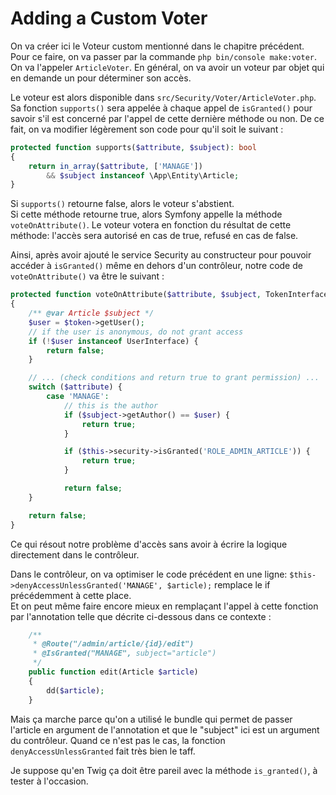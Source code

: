 # Adding a Custom Voter

On va créer ici le Voteur custom mentionné dans le chapitre précédent.  
Pour ce faire, on va passer par la commande `php bin/console make:voter`.  
On va l'appeler `ArticleVoter`. En général, on va avoir un voteur par objet
qui en demande un pour déterminer son accès.  

Le voteur est alors disponible dans `src/Security/Voter/ArticleVoter.php`.  
Sa fonction `supports()` sera appelée à chaque appel de `isGranted()` 
pour savoir s'il est concerné par l'appel de cette dernière méthode
ou non. De ce fait, on va modifier légèrement son code pour qu'il
soit le suivant :
```PHP
protected function supports($attribute, $subject): bool
{
    return in_array($attribute, ['MANAGE'])
        && $subject instanceof \App\Entity\Article;
}
```
Si `supports()` retourne false, alors le voteur s'abstient.  
Si cette méthode retourne true, alors Symfony appelle 
la méthode `voteOnAttribute()`. Le voteur votera 
en fonction du résultat de cette méthode: l'accès
sera autorisé en cas de true, refusé en cas de false.  

Ainsi, après avoir ajouté le service Security au constructeur pour pouvoir
accéder à `isGranted()` même en dehors d'un contrôleur, notre code 
de `voteOnAttribute()` va être le suivant :
```PHP
protected function voteOnAttribute($attribute, $subject, TokenInterface $token): bool
{
    /** @var Article $subject */
    $user = $token->getUser();
    // if the user is anonymous, do not grant access
    if (!$user instanceof UserInterface) {
        return false;
    }

    // ... (check conditions and return true to grant permission) ...
    switch ($attribute) {
        case 'MANAGE':
            // this is the author
            if ($subject->getAuthor() == $user) {
                return true;
            }

            if ($this->security->isGranted('ROLE_ADMIN_ARTICLE')) {
                return true;
            }

            return false;
    }

    return false;
}
```

Ce qui résout notre problème d'accès sans avoir à écrire la logique directement
dans le contrôleur.  

Dans le contrôleur, on va optimiser le code précédent en une ligne: 
`$this->denyAccessUnlessGranted('MANAGE', $article);` remplace le if 
précédemment à cette place.  
Et on peut même faire encore mieux en remplaçant l'appel à cette 
fonction par l'annotation telle que décrite ci-dessous dans ce contexte :
```PHP
    /**
     * @Route("/admin/article/{id}/edit")
     * @IsGranted("MANAGE", subject="article")
     */
    public function edit(Article $article)
    {
        dd($article);
    }
```

Mais ça marche parce qu'on a utilisé le bundle qui permet de passer
l'article en argument de l'annotation et que le "subject" ici est un 
argument du contrôleur. Quand ce n'est pas le cas, la fonction
`denyAccessUnlessGranted` fait très bien le taff.

Je suppose qu'en Twig ça doit être pareil avec la méthode `is_granted()`,
à tester à l'occasion.

